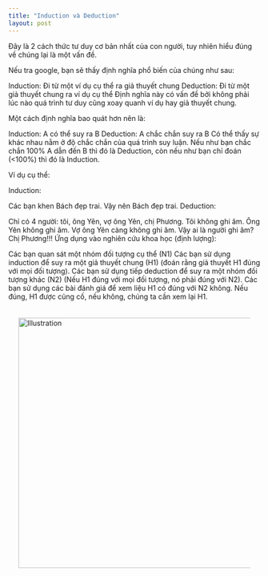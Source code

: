 ```yaml
---
title: "Induction và Deduction"
layout: post
---
```

Đây là 2 cách thức tư duy cơ bản nhất của con người, tuy nhiên hiểu đúng về chúng lại là một vấn đề.

Nếu tra google, bạn sẽ thấy định nghĩa phổ biến của chúng như sau:

Induction: Đi từ một ví dụ cụ thể ra giả thuyết chung
Deduction: Đi từ một giả thuyết chung ra ví dụ cụ thể
Định nghĩa này có vấn đề bởi không phải lúc nào quá trình tư duy cũng xoay quanh ví dụ hay giả thuyết chung. 

Một cách định nghĩa bao quát hơn nên là:

Induction: A có thể suy ra B
Deduction: A chắc chắn suy ra B
Có thể thấy sự khác nhau nằm ở độ chắc chắn của quá trình suy luận. Nếu như bạn chắc chắn 100% A dẫn đến B thì đó là Deduction, còn nếu như bạn chỉ đoán (<100%) thì đó là Induction.

Ví dụ cụ thể:

Induction:

Các bạn khen Bách đẹp trai.
Vậy nên Bách đẹp trai.
Deduction:

Chỉ có 4 người: tôi, ông Yên, vợ ông Yên, chị Phương.
Tôi không ghi âm.
Ông Yên không ghi âm.
Vợ ông Yên càng không ghi âm.
Vậy ai là người ghi âm? Chị Phương!!!
Ứng dụng vào nghiên cứu khoa học (định lượng):

Các bạn quan sát một nhóm đối tượng cụ thể (N1)
Các bạn sử dụng induction để suy ra một giả thuyết chung (H1) (đoán rằng giả thuyết H1 đúng với mọi đối tượng).
Các bạn sử dụng tiếp deduction để suy ra một nhóm đối tượng khác (N2) (Nếu H1 đúng với mọi đối tượng, nó phải đúng với N2).
Các bạn sử dụng các bài đánh giá để xem liệu H1 có đúng với N2 không. Nếu đúng, H1 được củng cố, nếu không, chúng ta cần xem lại H1.
<div style="display: flex; justify-content: center; padding: 20px;">
    <img src="{{ site.baseurl }}/assets/media/posts/2022-10-01-induction-va-deduction.png" alt="Illustration" style="width: 500px; height: auto;">
</div>
